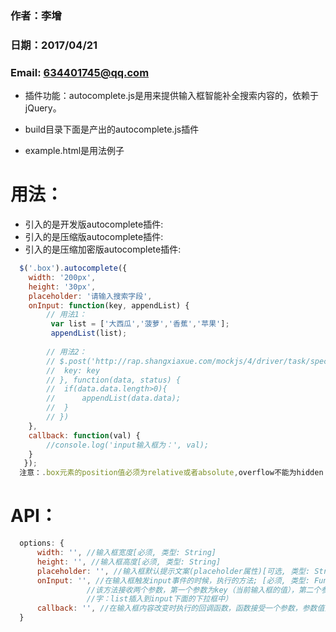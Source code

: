 ### 作者：李增 
### 日期：2017/04/21
### Email: 634401745@qq.com

- 插件功能：autocomplete.js是用来提供输入框智能补全搜索内容的，依赖于jQuery。

- build目录下面是产出的autocomplete.js插件
- example.html是用法例子
 
# 用法：
- 引入的是开发版autocomplete插件: <script src="xx/autocomplete.js"></script>
- 引入的是压缩版autocomplete插件: <script src="xx/autocomplete.min.js"></script>
- 引入的是压缩加密版autocomplete插件: <script src="xx/autocomplete.min.encrypt.js"></script>
```js
  $('.box').autocomplete({
 	width: '200px',
  	height: '30px',
  	placeholder: '请输入搜索字段',
 	onInput: function(key, appendList) {
  		// 用法1：
   		 var list = ['大西瓜','菠萝','香蕉','苹果'];
   		 appendList(list);
 
  		// 用法2：
  		// $.post('http://rap.shangxiaxue.com/mockjs/4/driver/task/special_option?format=json', {
  		// 	key: key
  		// }, function(data, status) {
  		// 	if(data.data.length>0){
  		// 		appendList(data.data);
  		// 	}
  		// })
  	},
  	callback: function(val) {
  		//console.log('input输入框为：', val);
   	}
   });
  注意：.box元素的position值必须为relative或者absolute,overflow不能为hidden
```
# API：
```js
  options: {
      width: '', //输入框宽度[必须, 类型: String]
      height: '', //输入框高度[必须, 类型: String]
      placeholder: '', //输入框默认提示文案(placeholder属性)[可选, 类型: String]
      onInput: '', //在输入框触发input事件的时候，执行的方法; [必须, 类型: Function]
                 //该方法接收两个参数，第一个参数为key（当前输入框的值），第二个参数为appendList（接收一个参数list，该方法用来将接收到的提示关键
                 //字：list插入到input下面的下拉框中）
      callback: '', //在输入框内容改变时执行的回调函数，函数接受一个参数，参数值为输入框的value[必须, 类型: Function]
  }
```
# 
